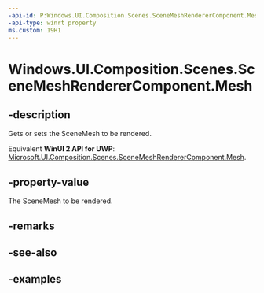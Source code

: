 ```yaml
---
-api-id: P:Windows.UI.Composition.Scenes.SceneMeshRendererComponent.Mesh
-api-type: winrt property
ms.custom: 19H1
---
```


<!-- Property syntax.
public SceneMesh Mesh { get;  set; }
-->

# Windows.UI.Composition.Scenes.SceneMeshRendererComponent.Mesh

## -description

Gets or sets the SceneMesh to be rendered.

Equivalent **WinUI 2 API for UWP**: [Microsoft.UI.Composition.Scenes.SceneMeshRendererComponent.Mesh](/windows/winui/api/microsoft.ui.composition.scenes.scenemeshrenderercomponent.mesh).

## -property-value

The SceneMesh to be rendered.

## -remarks

## -see-also

## -examples

